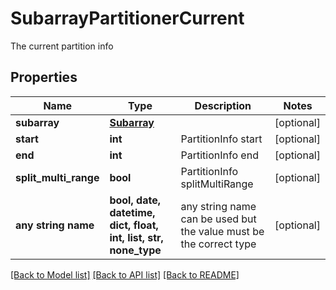 # SubarrayPartitionerCurrent

The current partition info

## Properties
Name | Type | Description | Notes
------------ | ------------- | ------------- | -------------
**subarray** | [**Subarray**](Subarray.md) |  | [optional] 
**start** | **int** | PartitionInfo start | [optional] 
**end** | **int** | PartitionInfo end | [optional] 
**split_multi_range** | **bool** | PartitionInfo splitMultiRange | [optional] 
**any string name** | **bool, date, datetime, dict, float, int, list, str, none_type** | any string name can be used but the value must be the correct type | [optional]

[[Back to Model list]](../README.md#documentation-for-models) [[Back to API list]](../README.md#documentation-for-api-endpoints) [[Back to README]](../README.md)


